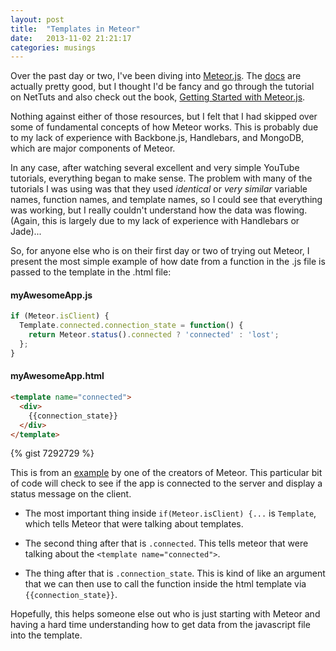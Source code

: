 ```yaml
---
layout: post
title:  "Templates in Meteor"
date:   2013-11-02 21:21:17
categories: musings
---
```



Over the past day or two, I've been diving into [Meteor.js](http://www.meteor.com). The [docs](http://docs.meteor.com/) are actually pretty good, but I thought I'd be fancy and go through the tutorial on NetTuts and also check out the book, [Getting Started with Meteor.js](http://www.packtpub.com/getting-started-with-meteor-javascript-framework/book).

Nothing against either of those resources, but I felt that I had skipped over some of fundamental concepts of how Meteor works. This is probably due to my lack of experience with Backbone.js, Handlebars, and MongoDB, which are major components of Meteor.

In any case, after watching several excellent and very simple YouTube tutorials, everything began to make sense. The problem with many of the tutorials I was using was that they used *identical* or *very similar* variable names, function names, and template names, so I could see that everything was working, but I really couldn't understand how the data was flowing. (Again, this is largely due to my lack of experience with Handlebars or Jade)...

So, for anyone else who is on their first day or two of trying out Meteor, I present the most simple example of how date from a function in the .js file is passed to the template in the .html file:

#### myAwesomeApp.js

```javascript
if (Meteor.isClient) {
  Template.connected.connection_state = function() {
    return Meteor.status().connected ? 'connected' : 'lost';
  };
}
```

#### myAwesomeApp.html

```html
<template name="connected">
  <div>
    {{connection_state}}
  </div>
</template>
```

{% gist 7292729 %}

This is from an [example](http://youtu.be/HAcN3JyQoyY) by one of the creators of Meteor. This particular bit of code will check to see if the app is connected to the server and display a status message on the client.

* The most important thing inside `if(Meteor.isClient) {...` is `Template`, which tells Meteor that were talking about templates.

* The second thing after that is `.connected`. This tells meteor that were talking about the `<template name="connected">`.

* The thing after that is `.connection_state`. This is kind of like an argument that we can then use to call the function inside the html template via `{{connection_state}}`.

Hopefully, this helps someone else out who is just starting with Meteor and having a hard time understanding how to get data from the javascript file into the template.